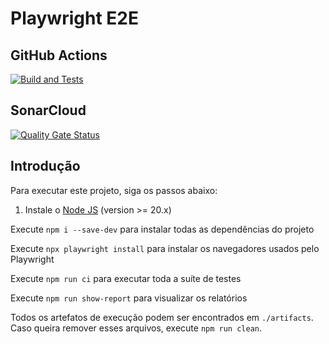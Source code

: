 # Playwright E2E

## GitHub Actions

[![Build and Tests](https://github.com/ugioni/playwright-e2e/actions/workflows/node.js.yml/badge.svg?branch=master)](https://github.com/ugioni/playwright-e2e/actions/workflows/node.js.yml)

## SonarCloud

[![Quality Gate Status](https://sonarcloud.io/api/project_badges/measure?project=ugioni_playwright-e2e&metric=alert_status)](https://sonarcloud.io/summary/new_code?id=ugioni_playwright-e2e)

## Introdução
Para executar este projeto, siga os passos abaixo:

1. Instale o [Node JS](https://nodejs.org/) (version >= 20.x)


Execute `npm i --save-dev` para instalar todas as dependências do projeto


Execute `npx playwright install` para instalar os navegadores usados pelo Playwright


Execute `npm run ci` para executar toda a suíte de testes


Execute `npm run show-report` para visualizar os relatórios


Todos os artefatos de execução podem ser encontrados em `./artifacts`. Caso queira remover esses arquivos, execute `npm run clean`.
